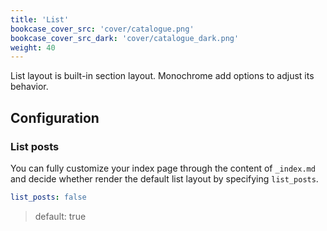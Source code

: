 ```yaml
---
title: 'List'
bookcase_cover_src: 'cover/catalogue.png'
bookcase_cover_src_dark: 'cover/catalogue_dark.png'
weight: 40
---
```


List layout is built-in section layout. Monochrome add options to adjust its behavior.

## Configuration

### List posts

You can fully customize your index page through the content of `_index.md` and decide whether render the default list layout by specifying `list_posts`.

```yaml
list_posts: false
```

> default: true
